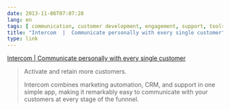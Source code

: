 ```yaml
---
date: 2013-11-06T07:07:28
lang: en
tags: [ communication, customer development, engagement, support, tools ]
title: "Intercom  |  Communicate personally with every single customer"
type: link
---
```


[Intercom  |  Communicate personally with every single
customer](https://www.intercom.io/)

> Activate and retain more customers.
>
> Intercom combines marketing automation, CRM, and support in one simple
> app, making it remarkably easy to communicate with your customers at
> every stage of the funnnel.


